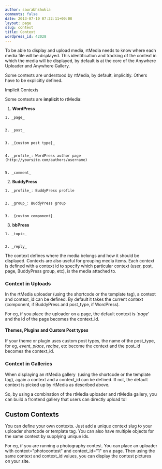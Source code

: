 ```yaml
---
author: saurabhshukla
comments: false
date: 2013-07-10 07:22:11+00:00
layout: page
slug: context
title: Context
wordpress_id: 42028
---
```


To be able to display and upload media, rtMedia needs to know where each media file will be displayed. This identification and tracking of the context in which the media will be displayed, by default is at the core of the Anywhere Uploader and Anywhere Gallery.

Some contexts are understood by rtMedia, by default, implicitly. Others have to be explicitly defined.

Implicit Contexts

Some contexts are **implicit** to rtMedia:



	
  1. **WordPress**

	
    1. _page_

	
    2. _post_

	
    3. _{custom post type}_

	
    4. _profile_: WordPress author page (http://yoursite.com/authors/username)

	
    5. _comment_




	
  2. **BuddyPress**

	
    1. _profile_: BuddyPress profile

	
    2. _group_: BuddyPress group

	
    3. _{custom component}_




	
  3. **bbPress**

	
    1. _topic_

	
    2. _reply_





The context defines where the media belongs and how it should be displayed. Contexts are also useful for grouping media items. Each context is defined with a context id to specify which particular context (user, post, page, BuddyPress group, etc), is the media attached to.


### Context in Uploads


In the rtMedia uploader (using the shortcode or the template tag), a context and context_id can be defined. By default it takes the current context (component, if BuddyPress and post_type, if WordPress).

For eg, if you place the uploader on a page, the default context is '_page_' and the id of the page becomes the context_id.


#### Themes, Plugins and Custom Post types


If your theme or plugin uses custom post types, the name of the post_type, for eg, _event_, _place_, _recipe_, etc become the context and the post_id becomes the context_id.


### Context in Galleries


When displaying an rtMedia gallery  (using the shortcode or the template tag), again a context and a context_id can be defined. If not, the default context is picked up by rtMedia as described above.

So, by using a combination of the rtMedia uploader and rtMedia gallery, you can build a frontend gallery that users can directly upload to!


## Custom Contexts


You can define your own contexts. Just add a unique context slug to your uploader shortcode or template tag. You can also have multiple objects for the same context by supplying unique ids.

For eg, if you are running a photography contest. You can place an uploader with context="photocontest" and context_id="1" on a page. Then using the same context and context_id values, you can display the contest pictures on your site.


